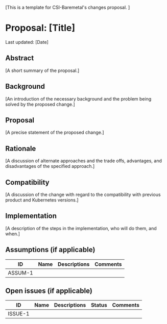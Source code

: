 [This is a template for CSI-Baremetal's changes proposal. ]
<!-- If you need to draw a diagram, use https://app.diagrams.net/. Export drawing in svg format.-->
# Proposal: [Title]

Last updated: [Date]


## Abstract

[A short summary of the proposal.]

## Background

[An introduction of the necessary background and the problem being solved by the proposed change.]

## Proposal

[A precise statement of the proposed change.]

## Rationale

[A discussion of alternate approaches and the trade offs, advantages, and disadvantages of the specified approach.]

## Compatibility

[A discussion of the change with regard to the compatibility with previous product and Kubernetes versions.]

## Implementation

[A description of the steps in the implementation, who will do them, and when.]

## Assumptions (if applicable)

| ID      | Name | Descriptions | Comments |
|---------|------|--------------|----------|
| ASSUM-1 |      |              |          |

## Open issues (if applicable)

| ID      | Name | Descriptions | Status | Comments |
|---------|------|--------------|--------|----------|
| ISSUE-1 |      |              |        |          |   
